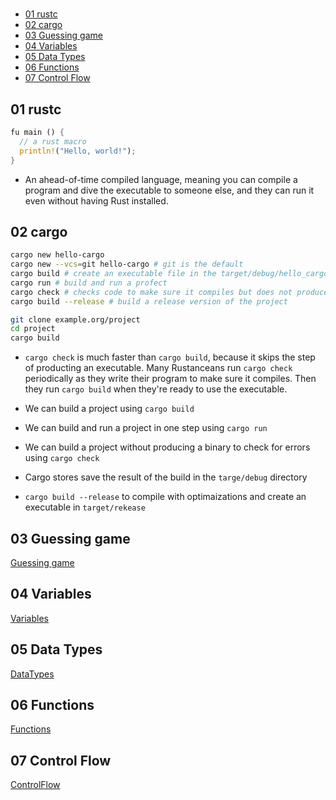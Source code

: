 #

- [01 rustc](#01-rustc)
- [02 cargo](#02-cargo)
- [03 Guessing game](#03-guessing-game)
- [04 Variables](#04-variables)
- [05 Data Types](#05-data-types)
- [06 Functions](#06-functions)
- [07 Control Flow](#07-control-flow)

## 01 rustc

```rs
fu main () {
  // a rust macro
  println!("Hello, world!");
}
```

- An ahead-of-time compiled language, meaning you can compile a program and dive the executable to someone else, and they can run it even without having Rust installed.

## 02 cargo

```sh
cargo new hello-cargo
cargo new --vcs=git hello-cargo # git is the default
cargo build # create an executable file in the target/debug/hello_cargo directory
cargo run # build and run a profect
cargo check # checks code to make sure it compiles but does not produce an executable
cargo build --release # build a release version of the project
```

```sh
git clone example.org/project
cd project
cargo build
```

- `cargo check` is much faster than `cargo build`, because it skips the step of producting an executable. Many Rustanceans run `cargo check` periodically as they write their program to make sure it compiles. Then they run `cargo build` when they're ready to use the executable.

- We can build a project using `cargo build`
- We can build and run a project in one step using `cargo run`
- We can build a project without producing a binary to check for errors using `cargo check`
- Cargo stores save the result of the build in the `targe/debug` directory
- `cargo build --release` to compile with optimaizations and create an executable in `target/rekease`

## 03 Guessing game

[Guessing game](./Guessing_game.md)

## 04 Variables

[Variables](./Variables.md)

## 05 Data Types

[DataTypes](./DataTypes.md)

## 06 Functions

[Functions](./Functions.md)

## 07 Control Flow

[ControlFlow](./ControlFlow.md)
